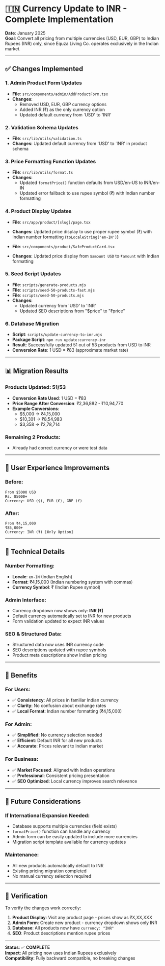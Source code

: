 # 🇮🇳 Currency Update to INR - Complete Implementation

**Date**: January 2025  
**Goal**: Convert all pricing from multiple currencies (USD, EUR, GBP) to Indian Rupees (INR) only, since Equza Living Co. operates exclusively in the Indian market.

---

## ✅ **Changes Implemented**

### **1. Admin Product Form Updates**
- **File**: `src/components/admin/AddProductForm.tsx`
- **Changes**: 
  - Removed USD, EUR, GBP currency options
  - Added INR (₹) as the only currency option
  - Updated default currency from 'USD' to 'INR'

### **2. Validation Schema Updates**
- **File**: `src/lib/utils/validation.ts`
- **Changes**: Updated default currency from 'USD' to 'INR' in product schema

### **3. Price Formatting Function Updates**
- **File**: `src/lib/utils/format.ts`
- **Changes**: 
  - Updated `formatPrice()` function defaults from USD/en-US to INR/en-IN
  - Updated error fallback to use rupee symbol (₹) with Indian number formatting

### **4. Product Display Updates**
- **File**: `src/app/product/[slug]/page.tsx`
- **Changes**: Updated price display to use proper rupee symbol (₹) with Indian number formatting (`toLocaleString('en-IN')`)

- **File**: `src/components/product/SafeProductCard.tsx`
- **Changes**: Updated price display from `$amount USD` to `₹amount` with Indian formatting

### **5. Seed Script Updates**
- **File**: `scripts/generate-products.mjs`
- **File**: `scripts/seed-50-products-fast.mjs`
- **File**: `scripts/seed-50-products.mjs`
- **Changes**: 
  - Updated currency from 'USD' to 'INR'
  - Updated SEO descriptions from "$price" to "₹price"

### **6. Database Migration**
- **Script**: `scripts/update-currency-to-inr.mjs`
- **Package Script**: `npm run update:currency-inr`
- **Result**: Successfully updated 51 out of 53 products from USD to INR
- **Conversion Rate**: 1 USD = ₹83 (approximate market rate)

---

## 📊 **Migration Results**

### **Products Updated**: 51/53
- **Conversion Rate Used**: 1 USD = ₹83
- **Price Range After Conversion**: ₹2,36,882 - ₹10,94,770
- **Example Conversions**:
  - $5,000 → ₹4,15,000
  - $10,301 → ₹8,54,983
  - $3,358 → ₹2,78,714

### **Remaining 2 Products**: 
- Already had correct currency or were test data

---

## 🎯 **User Experience Improvements**

### **Before**:
```
From $5000 USD
Rs. 85000+
Currency: USD ($), EUR (€), GBP (£)
```

### **After**:
```
From ₹4,15,000
₹85,000+
Currency: INR (₹) [Only Option]
```

---

## 🔧 **Technical Details**

### **Number Formatting**:
- **Locale**: `en-IN` (Indian English)
- **Format**: ₹4,15,000 (Indian numbering system with commas)
- **Currency Symbol**: ₹ (Indian Rupee symbol)

### **Admin Interface**:
- Currency dropdown now shows only: **INR (₹)**
- Default currency automatically set to INR for new products
- Form validation updated to expect INR values

### **SEO & Structured Data**:
- Structured data now uses INR currency code
- SEO descriptions updated with rupee symbols
- Product meta descriptions show Indian pricing

---

## 🚀 **Benefits**

### **For Users**:
- ✅ **Consistency**: All prices in familiar Indian currency
- ✅ **Clarity**: No confusion about exchange rates
- ✅ **Local Format**: Indian number formatting (₹4,15,000)

### **For Admin**:
- ✅ **Simplified**: No currency selection needed
- ✅ **Efficient**: Default INR for all new products
- ✅ **Accurate**: Prices relevant to Indian market

### **For Business**:
- ✅ **Market Focused**: Aligned with Indian operations
- ✅ **Professional**: Consistent pricing presentation
- ✅ **SEO Optimized**: Local currency improves search relevance

---

## 📝 **Future Considerations**

### **If International Expansion Needed**:
- Database supports multiple currencies (field exists)
- `formatPrice()` function can handle any currency
- Admin form can be easily updated to include more currencies
- Migration script template available for currency updates

### **Maintenance**:
- All new products automatically default to INR
- Existing pricing migration completed
- No manual currency selection required

---

## 🎯 **Verification**

To verify the changes work correctly:

1. **Product Display**: Visit any product page - prices show as ₹X,XX,XXX
2. **Admin Form**: Create new product - currency dropdown shows only INR
3. **Database**: All products now have `currency: "INR"`
4. **SEO**: Product descriptions mention rupee prices

---

**Status**: ✅ **COMPLETE**  
**Impact**: All pricing now uses Indian Rupees exclusively  
**Compatibility**: Fully backward compatible, no breaking changes